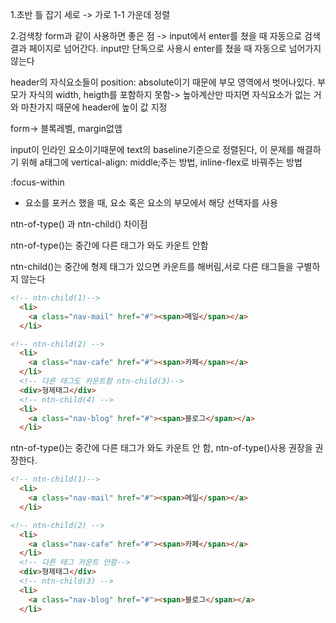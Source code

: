 
1.초반 틀 잡기 세로 -> 가로
1-1 가운데 정렬

2.검색창
form과 같이 사용하면 좋은 점 ->
input에서 enter를 쳤을 때 자동으로 검색 결과 페이지로 넘어간다.
input만 단독으로 사용시 enter를 쳤을 때 자동으로  넘어가지 않는다

header의 자식요소들이 position: absolute이기 때문에 부모 영역에서 벗어나있다.
부모가 자식의 width, heigth를 포함하지 못함-> 높아계산만 따지면 자식요소가 없는 거와 마찬가지 때문에 header에 높이 값 지정

form-> 블록레벨, margin없앰

input이 인라인 요소이기때문에 text의 baseline기준으로 정렬된다,
이 문제를 해결하기 위해  a태그에  vertical-align: middle;주는 방법,
inline-flex로 바꿔주는 방법



:focus-within
- 요소를 포커스 했을 때, 요소 혹은 요소의 부모에서 해당 선택자를 사용


ntn-of-type() 과 ntn-child() 차이점

ntn-of-type()는 중간에 다른 태그가 와도 카운트 안함

ntn-child()는 중간에 형제 태그가 있으면 카운트를 해버림,서로 다른 태그들을 구별하지 않는다

```html
<!-- ntn-child(1)-->
  <li>
    <a class="nav-mail" href="#"><span>메일</span></a>
  </li>

<!-- ntn-child(2) -->
  <li>
    <a class="nav-cafe" href="#"><span>카페</span></a>
  </li>
  <!-- 다른 태그도 카운트함 ntn-child(3)-->
  <div>형제태그</div>
  <!-- ntn-child(4) -->
  <li>
    <a class="nav-blog" href="#"><span>블로그</span></a>
  </li>
```


ntn-of-type()는 중간에 다른 태그가 와도 카운트 안 함,
ntn-of-type()사용 권장을 권장한다.



```html
<!-- ntn-child(1)-->
  <li>
    <a class="nav-mail" href="#"><span>메일</span></a>
  </li>

<!-- ntn-child(2) -->
  <li>
    <a class="nav-cafe" href="#"><span>카페</span></a>
  </li>
  <!-- 다른 태그 카운트 안함-->
  <div>형제태그</div>
  <!-- ntn-child(3) -->
  <li>
    <a class="nav-blog" href="#"><span>블로그</span></a>
  </li>
```
